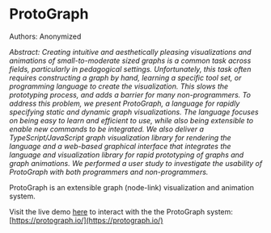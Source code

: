 # ProtoGraph

Authors: Anonymized

*Abstract: Creating intuitive and aesthetically pleasing visualizations and animations of small-to-moderate sized graphs is a common task across fields, particularly in pedagogical settings. Unfortunately, this task often requires constructing a graph by hand, learning a specific tool set, or programming language to create the visualization. This slows the prototyping process, and adds a barrier for many non-programmers. To address this problem, we present ProtoGraph, a language for rapidly specifying static and dynamic graph visualizations. The language focuses on being easy to learn and efficient to use, while also being extensible to enable new commands to be integrated. We also deliver a TypeScript/JavaScript graph visualization library for rendering the language and a web-based graphical interface that integrates the language and visualization library for rapid prototyping of graphs and graph animations. We performed a user study to investigate the usability of ProtoGraph with both programmers and non-programmers.*



ProtoGraph is an extensible graph (node-link) visualization and animation system.

Visit the live demo [here](https://protograph.io/) to interact with the the ProtoGraph system: [https://protograph.io/](https://protograph.io/)